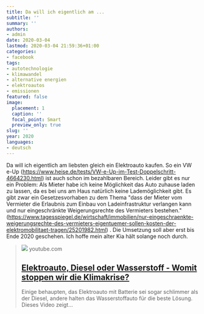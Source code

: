 ```yaml
---
title: Da will ich eigentlich am ...
subtitle: ''
summary: ''
authors:
- admin
date: 2020-03-04
lastmod: 2020-03-04 21:59:36+01:00
categories:
- facebook
tags:
- autotechnologie
- klimawandel
- alternative energien
- elektroautos
- emissionen
featured: false
image:
  placement: 1
  caption: ''
  focal_point: Smart
  preview_only: true
slug: ''
year: 2020
languages:
- deutsch
---
```


Da will ich eigentlich am liebsten gleich ein Elektroauto kaufen. So ein VW e-Up (https://www.heise.de/tests/VW-e-Up-im-Test-Doppelschritt-4664230.html) ist auch schon im bezahlbaren Bereich. Leider gibt es nur ein Problem: Als Mieter habe ich keine Möglichkeit das Auto zuhause laden zu lassen, da es bei uns am Haus natürlich keine Lademöglichkeit gibt. Es gibt zwar ein Gesetzesvorhaben zu dem Thema "dass der Mieter vom Vermieter die Erlaubnis zum Einbau von Ladeinfrastruktur verlangen kann und nur eingeschränkte Weigerungsrechte des Vermieters bestehen."
(https://www.tagesspiegel.de/wirtschaft/immobilien/nur-eingeschraenkte-weigerungsrechte-des-vermieters-eigentuemer-sollen-kosten-der-elektromobilitaet-tragen/25201982.html) . Die Umsetzung soll aber erst bis Ende 2020 geschehen. Ich hoffe mein alter Kia hält solange noch durch.
> [![](https://i.ytimg.com/vi/WBqNS0nQzPY/maxresdefault.jpg)](https://www.youtube.com/watch?v=WBqNS0nQzPY)
> youtube.com
> ## [Elektroauto, Diesel oder Wasserstoff - Womit stoppen wir die Klimakrise?](https://www.youtube.com/watch?v=WBqNS0nQzPY)
>
>Einige behaupten, das Elektroauto mit Batterie sei sogar schlimmer als der Diesel, andere halten das Wasserstoffauto für die beste Lösung. Dieses Video zeigt...